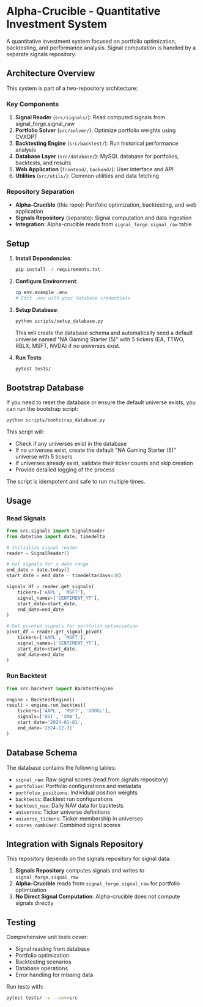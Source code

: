 # Alpha-Crucible - Quantitative Investment System

A quantitative investment system focused on portfolio optimization, backtesting, and performance analysis. Signal computation is handled by a separate signals repository.

## Architecture Overview

This system is part of a two-repository architecture:

### Key Components

1. **Signal Reader** (`src/signals/`): Read computed signals from signal_forge.signal_raw
2. **Portfolio Solver** (`src/solver/`): Optimize portfolio weights using CVXOPT
3. **Backtesting Engine** (`src/backtest/`): Run historical performance analysis
4. **Database Layer** (`src/database/`): MySQL database for portfolios, backtests, and results
5. **Web Application** (`frontend/`, `backend/`): User interface and API
6. **Utilities** (`src/utils/`): Common utilities and data fetching

### Repository Separation

- **Alpha-Crucible** (this repo): Portfolio optimization, backtesting, and web application
- **Signals Repository** (separate): Signal computation and data ingestion
- **Integration**: Alpha-crucible reads from `signal_forge.signal_raw` table

## Setup

1. **Install Dependencies**:
   ```bash
   pip install -r requirements.txt
   ```

2. **Configure Environment**:
   ```bash
   cp env.example .env
   # Edit .env with your database credentials
   ```

3. **Setup Database**:
   ```bash
   python scripts/setup_database.py
   ```
   
   This will create the database schema and automatically seed a default universe named "NA Gaming Starter (5)" with 5 tickers (EA, TTWO, RBLX, MSFT, NVDA) if no universes exist.

4. **Run Tests**:
   ```bash
   pytest tests/
   ```

## Bootstrap Database

If you need to reset the database or ensure the default universe exists, you can run the bootstrap script:

```bash
python scripts/bootstrap_database.py
```

This script will:
- Check if any universes exist in the database
- If no universes exist, create the default "NA Gaming Starter (5)" universe with 5 tickers
- If universes already exist, validate their ticker counts and skip creation
- Provide detailed logging of the process

The script is idempotent and safe to run multiple times.

## Usage

### Read Signals
```python
from src.signals import SignalReader
from datetime import date, timedelta

# Initialize signal reader
reader = SignalReader()

# Get signals for a date range
end_date = date.today()
start_date = end_date - timedelta(days=30)

signals_df = reader.get_signals(
    tickers=['AAPL', 'MSFT'],
    signal_names=['SENTIMENT_YT'],
    start_date=start_date,
    end_date=end_date
)

# Get pivoted signals for portfolio optimization
pivot_df = reader.get_signal_pivot(
    tickers=['AAPL', 'MSFT'],
    signal_names=['SENTIMENT_YT'],
    start_date=start_date,
    end_date=end_date
)
```

### Run Backtest
```python
from src.backtest import BacktestEngine

engine = BacktestEngine()
result = engine.run_backtest(
    tickers=['AAPL', 'MSFT', 'GOOGL'],
    signals=['RSI', 'SMA'],
    start_date='2024-01-01',
    end_date='2024-12-31'
)
```

## Database Schema

The database contains the following tables:

- `signal_raw`: Raw signal scores (read from signals repository)
- `portfolios`: Portfolio configurations and metadata
- `portfolio_positions`: Individual position weights
- `backtests`: Backtest run configurations
- `backtest_nav`: Daily NAV data for backtests
- `universes`: Ticker universe definitions
- `universe_tickers`: Ticker membership in universes
- `scores_combined`: Combined signal scores

## Integration with Signals Repository

This repository depends on the signals repository for signal data:

1. **Signals Repository** computes signals and writes to `signal_forge.signal_raw`
2. **Alpha-Crucible** reads from `signal_forge.signal_raw` for portfolio optimization
3. **No Direct Signal Computation**: Alpha-crucible does not compute signals directly

## Testing

Comprehensive unit tests cover:
- Signal reading from database
- Portfolio optimization
- Backtesting scenarios
- Database operations
- Error handling for missing data

Run tests with:
```bash
pytest tests/ -v --cov=src
```
